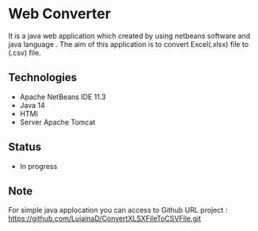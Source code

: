 
Web Converter 
==============================
It is a java web application which created by using netbeans software and java language . 
The aim of this application is to convert Excel(.xlsx) file to (.csv) file.



Technologies 
------------

- Apache NetBeans IDE 11.3
- Java 14
- HTMl
- Server Apache Tomcat 


Status
------------

- In progress


Note
------------

For simple java applocation you can access to Github URL project : https://github.com/LujainaD/ConvertXLSXFileToCSVFile.git
